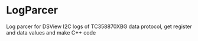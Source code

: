 # LogParcer
Log parcer for DSView I2C logs of TC358870XBG data protocol, get register and data values and make C++ code
